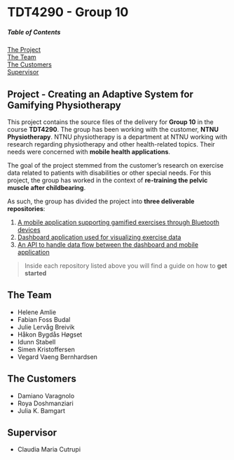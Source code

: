 # TDT4290 - Group 10

##### Table of Contents  
[The Project](#project---creating-an-adaptive-system-for-gamifying-physiotherapy)   
[The Team](#the-team)   
[The Customers ](#the-customers)    
[Supervisor](#supervisor)   

## Project - Creating an Adaptive System for Gamifying Physiotherapy

This project contains the source files of the delivery for **Group 10** in the course **TDT4290**. The group has been working with the customer, **NTNU Physiotherapy**. NTNU physiotherapy is a department at NTNU working with research regarding physiotherapy and other health-related topics. Their needs were concerned with **mobile health applications**.

The goal of the project stemmed from the customer’s research on exercise data related to patients with disabilities or other special needs. For this
project, the group has worked in the context of **re-training the pelvic muscle after childbearing**.

As such, the group has divided the project into **three deliverable repositories**:
1. [A mobile application supporting gamified exercises through Bluetooth devices](https://github.com/TDT4290-Gruppe-10/kegeland-app)
2. [Dashboard application used for visualizing exercise data](https://github.com/TDT4290-Gruppe-10/kegeland-frontend)
3. [An API to handle data flow between the dashboard and mobile application](https://github.com/TDT4290-Gruppe-10/kegeland-api)

> Inside each repository listed above you will find a guide on how to **get started**

## The Team
- Helene Amlie
- Fabian Foss Budal
- Julie Lervåg Breivik
- Håkon Bygdås Høgset
- Idunn Stabell
- Simen Kristoffersen
- Vegard Vaeng Bernhardsen

## The Customers
- Damiano Varagnolo
- Roya Doshmanziari
- Julia K. Bamgart

## Supervisor
- Claudia Maria  Cutrupi